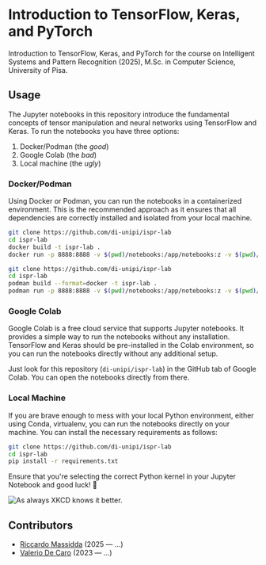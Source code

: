 # Introduction to TensorFlow, Keras, and PyTorch

Introduction to TensorFlow, Keras, and PyTorch for the course on Intelligent Systems and Pattern Recognition (2025), M.Sc. in Computer Science, University of Pisa.

## Usage

The Jupyter notebooks in this repository introduce the fundamental concepts of tensor manipulation and neural networks using TensorFlow and Keras. To run the notebooks you have three options:

1. Docker/Podman (the *good*)
2. Google Colab (the *bad*)
3. Local machine (the *ugly*)

### Docker/Podman

Using Docker or Podman, you can run the notebooks in a containerized environment. This is the recommended approach as it ensures that all dependencies are correctly installed and isolated from your local machine.

```bash
git clone https://github.com/di-unipi/ispr-lab
cd ispr-lab
docker build -t ispr-lab .
docker run -p 8888:8888 -v $(pwd)/notebooks:/app/notebooks:z -v $(pwd)/_static:/app/_static:z ispr-lab
```

```bash
git clone https://github.com/di-unipi/ispr-lab
cd ispr-lab
podman build --format=docker -t ispr-lab .
podman run -p 8888:8888 -v $(pwd)/notebooks:/app/notebooks:z -v $(pwd)/_static:/app/_static:z ispr-lab
```

### Google Colab

Google Colab is a free cloud service that supports Jupyter notebooks. It provides a simple way to run the notebooks without any installation. TensorFlow and Keras should be pre-installed in the Colab environment, so you can run the notebooks directly without any additional setup.

Just look for this repository (`di-unipi/ispr-lab`) in the GitHub tab of Google Colab. You can open the notebooks directly from there.

### Local Machine

If you are brave enough to mess with your local Python environment, either using Conda, virtualenv, you can run the notebooks directly on your machine. You can install the necessary requirements as follows:

```bash
git clone https://github.com/di-unipi/ispr-lab
cd ispr-lab
pip install -r requirements.txt
```

Ensure that you're selecting the correct Python kernel in your Jupyter Notebook and good luck! 🤞

![As always XKCD knows it better.](https://imgs.xkcd.com/comics/python_environment.png)


## Contributors

- [Riccardo Massidda](https://pages.di.unipi.it/massidda/) (2025 — …)
- [Valerio De Caro](https://vdecaro.github.io/) (2023 — …)
